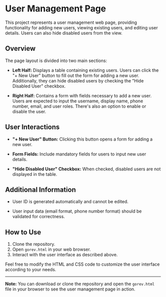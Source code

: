 # User Management Page

This project represents a user management web page, providing functionality for adding new users, viewing existing users, and editing user details. Users can also hide disabled users from the view.

## Overview

The page layout is divided into two main sections:

- **Left Half:** Displays a table containing existing users. Users can click the "+ New User" button to fill out the form for adding a new user. Additionally, they can hide disabled users by checking the "Hide Disabled User" checkbox.
  
- **Right Half:** Contains a form with fields necessary to add a new user. Users are expected to input the username, display name, phone number, email, and user roles. There's also an option to enable or disable the user.

## User Interactions

- **"+ New User" Button:** Clicking this button opens a form for adding a new user.
  
- **Form Fields:** Include mandatory fields for users to input new user details.
  
- **"Hide Disabled User" Checkbox:** When checked, disabled users are not displayed in the table.

## Additional Information

- User ID is generated automatically and cannot be edited.
  
- User input data (email format, phone number format) should be validated for correctness.

## How to Use

1. Clone the repository.
2. Open `gorev.html` in your web browser.
3. Interact with the user interface as described above.

Feel free to modify the HTML and CSS code to customize the user interface according to your needs.

---

**Note:** You can download or clone the repository and open the `gorev.html` file in your browser to see the user management page in action.
